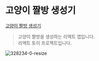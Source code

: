 # 고양이 짤방 생성기

[고양이 짤방 생성기](https://eun-ng.github.io/React/cat-jjal-maker-main/)

> 고양이 짤방을 생성하는 리액트 앱입니다.  
> 리액트 토이 프로젝트입니다.

![328234-0-resize](https://user-images.githubusercontent.com/3839771/149098995-0b89419a-58fb-494a-ade3-27aae5342553.gif)
